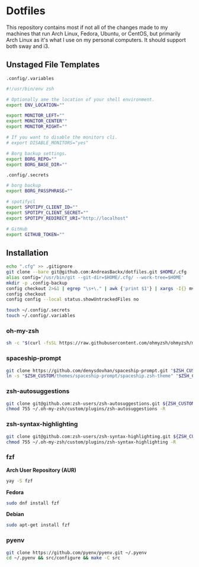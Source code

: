 
# Dotfiles

This repository contains most if not all of the changes made to my machines that run Arch Linux, Fedora, Ubuntu, or CentOS, but primarily Arch Linux as it's what I use on my personal computers. It should support both sway and i3.

## Unstaged File Templates

`.config/.variables`
```zsh
#!/usr/bin/env zsh

# Optionally ame the location of your shell environment.
export ENV_LOCATION=""

export MONITOR_LEFT=""
export MONITOR_CENTER""
export MONITOR_RIGHT=""

# If you want to disable the monitors cli.
# export DISABLE_MONITORS="yes"

# Borg backup settings.
export BORG_REPO=""
export BORG_BASE_DIR=""
```

`.config/.secrets`
```zsh
# borg backup
export BORG_PASSPHRASE=""

# spotifycl
export SPOTIPY_CLIENT_ID=""
export SPOTIPY_CLIENT_SECRET=""
export SPOTIPY_REDIRECT_URI="http://localhost"

# GitHub
export GITHUB_TOKEN=""
```

## Installation

```zsh
echo ".cfg" >> .gitignore
git clone --bare git@github.com:AndreasBackx/dotfiles.git $HOME/.cfg
alias config='/usr/bin/git --git-dir=$HOME/.cfg/ --work-tree=$HOME'
mkdir -p .config-backup
config checkout 2>&1 | egrep "\s+\." | awk {'print $1'} | xargs -I{} mv {} .config-backup/{}
config checkout
config config --local status.showUntrackedFiles no

touch ~/.config/.secrets
touch ~/.config/.variables
```

### oh-my-zsh

```zsh
sh -c "$(curl -fsSL https://raw.githubusercontent.com/ohmyzsh/ohmyzsh/master/tools/install.sh)" "" --keep-zshrc
```

### spaceship-prompt

```zsh
git clone https://github.com/denysdovhan/spaceship-prompt.git "$ZSH_CUSTOM/themes/spaceship-prompt" --depth=1
ln -s "$ZSH_CUSTOM/themes/spaceship-prompt/spaceship.zsh-theme" "$ZSH_CUSTOM/themes/spaceship.zsh-theme"
```


### zsh-autosuggestions

```zsh
git clone git@github.com:zsh-users/zsh-autosuggestions.git ${ZSH_CUSTOM:-~/.oh-my-zsh/custom}/plugins/zsh-autosuggestions
chmod 755 ~/.oh-my-zsh/custom/plugins/zsh-autosuggestions -R
```

### zsh-syntax-highlighting

```zsh
git clone git@github.com:zsh-users/zsh-syntax-highlighting.git ${ZSH_CUSTOM:-~/.oh-my-zsh/custom}/plugins/zsh-syntax-highlighting
chmod 755 ~/.oh-my-zsh/custom/plugins/zsh-syntax-highlighting -R
```

### fzf

**Arch User Repository (AUR)**

```zsh
yay -S fzf
```

**Fedora**

```zsh
sudo dnf install fzf
```

**Debian**

```zsh
sudo apt-get install fzf
```

### pyenv

```zsh
git clone https://github.com/pyenv/pyenv.git ~/.pyenv
cd ~/.pyenv && src/configure && make -C src
```
